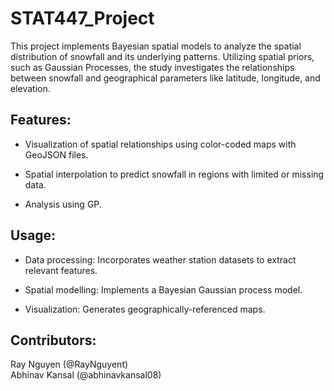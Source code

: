 # STAT447_Project
This project implements Bayesian spatial models to analyze the spatial distribution of snowfall and its underlying patterns. Utilizing spatial priors, such as Gaussian Processes, the study investigates the relationships between snowfall and geographical parameters like latitude, longitude, and elevation.

## Features:
- Visualization of spatial relationships using color-coded maps with GeoJSON files.

- Spatial interpolation to predict snowfall in regions with limited or missing data.

- Analysis using GP.

## Usage:
- Data processing: Incorporates weather station datasets to extract relevant features.

- Spatial modelling: Implements a Bayesian Gaussian process model.

- Visualization: Generates  geographically-referenced maps.

## Contributors:
Ray Nguyen (@RayNguyent) \
Abhinav Kansal (@abhinavkansal08)
